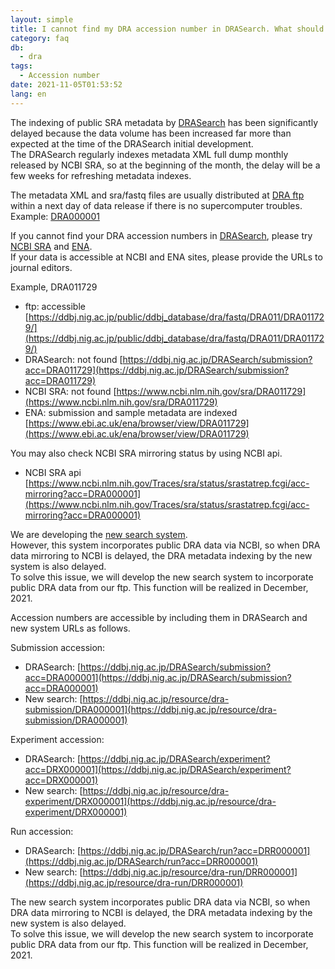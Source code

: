 ```yaml
---
layout: simple
title: I cannot find my DRA accession number in DRASearch. What should I do?
category: faq
db:
  - dra
tags: 
  - Accession number
date: 2021-11-05T01:53:52
lang: en
---
```


The indexing of public SRA metadata by [DRASearch](https://ddbj.nig.ac.jp/DRASearch/) has been significantly delayed because the data volume has been increased far more than expected at the time of the DRASearch initial development.   
The DRASearch regularly indexes metadata XML full dump monthly released by NCBI SRA, so at the beginning of the month, the delay will be a few weeks for refreshing metadata indexes.    

The metadata XML and sra/fastq files are usually distributed at [DRA ftp](https://ddbj.nig.ac.jp/public/ddbj_database/dra) within a next day of data release if there is no supercomputer troubles.   
Example: [DRA000001](https://ddbj.nig.ac.jp/public/ddbj_database/dra/fastq/DRA000/DRA000001/)    

If you cannot find your DRA accession numbers in [DRASearch](https://ddbj.nig.ac.jp/DRASearch/), please try [NCBI SRA](https://www.ncbi.nlm.nih.gov/sra) and [ENA](https://www.ebi.ac.uk/ena/browser/search).   
If your data is accessible at NCBI and ENA sites, please provide the URLs to journal editors.    

Example, DRA011729
* ftp: accessible [https://ddbj.nig.ac.jp/public/ddbj_database/dra/fastq/DRA011/DRA011729/](https://ddbj.nig.ac.jp/public/ddbj_database/dra/fastq/DRA011/DRA011729/)
* DRASearch: not found [https://ddbj.nig.ac.jp/DRASearch/submission?acc=DRA011729](https://ddbj.nig.ac.jp/DRASearch/submission?acc=DRA011729)
* NCBI SRA: not found [https://www.ncbi.nlm.nih.gov/sra/DRA011729](https://www.ncbi.nlm.nih.gov/sra/DRA011729)
* ENA: submission and sample metadata are indexed [https://www.ebi.ac.uk/ena/browser/view/DRA011729](https://www.ebi.ac.uk/ena/browser/view/DRA011729)

You may also check NCBI SRA mirroring status by using NCBI api.    
* NCBI SRA api [https://www.ncbi.nlm.nih.gov/Traces/sra/status/srastatrep.fcgi/acc-mirroring?acc=DRA000001](https://www.ncbi.nlm.nih.gov/Traces/sra/status/srastatrep.fcgi/acc-mirroring?acc=DRA000001)

We are developing the [new search system](https://ddbj.nig.ac.jp/search).  
However, this system incorporates public DRA data via NCBI, so when DRA data mirroring to NCBI is delayed, the DRA metadata indexing by the new system is also delayed.   
To solve this issue, we will develop the new search system to incorporate public DRA data from our ftp. This function will be realized in December, 2021.

Accession numbers are accessible by including them in DRASearch and new system URLs as follows.   

Submission accession:    
* DRASearch: [https://ddbj.nig.ac.jp/DRASearch/submission?acc=DRA000001](https://ddbj.nig.ac.jp/DRASearch/submission?acc=DRA000001)
* New search: [https://ddbj.nig.ac.jp/resource/dra-submission/DRA000001](https://ddbj.nig.ac.jp/resource/dra-submission/DRA000001)

Experiment accession:    
* DRASearch: [https://ddbj.nig.ac.jp/DRASearch/experiment?acc=DRX000001](https://ddbj.nig.ac.jp/DRASearch/experiment?acc=DRX000001)
* New search: [https://ddbj.nig.ac.jp/resource/dra-experiment/DRX000001](https://ddbj.nig.ac.jp/resource/dra-experiment/DRX000001)

Run accession:    
* DRASearch: [https://ddbj.nig.ac.jp/DRASearch/run?acc=DRR000001](https://ddbj.nig.ac.jp/DRASearch/run?acc=DRR000001)
* New search: [https://ddbj.nig.ac.jp/resource/dra-run/DRR000001](https://ddbj.nig.ac.jp/resource/dra-run/DRR000001)

The new search system incorporates public DRA data via NCBI, so when DRA data mirroring to NCBI is delayed, the DRA metadata indexing by the new system is also delayed.    
To solve this issue, we will develop the new search system to incorporate public DRA data from our ftp. This function will be realized in December, 2021.  




